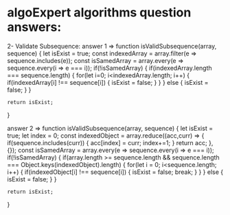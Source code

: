 # algoExpert algorithms question answers:

2- Validate Subsequence:
answer 1 => function isValidSubsequence(array, sequence) {
	let isExist = true;
  const indexedArray = array.filter(e => sequence.includes(e));
	const isSamedArray = array.every(e => sequence.every(i => e === i));
	if(!isSamedArray) {
			if(indexedArray.length === sequence.length) {
		for(let i=0; i<indexedArray.length; i++) {
			if(indexedArray[i] !== sequence[i]) {
				isExist = false;
			}
		}
	} else {
		isExist = false;
	}
	}

	return isExist;
}

answer 2 => function isValidSubsequence(array, sequence) {
	let isExist = true;
	let index = 0;
  const indexedObject = array.reduce((acc,curr) => {
		if(sequence.includes(curr)) {
			acc[index] = curr;
			index+=1;
		}
		return acc;
	}, {});
	const isSamedArray = array.every(e => sequence.every(i => e === i));
	if(!isSamedArray) {
	if(array.length >= sequence.length && sequence.length === Object.keys(indexedObject).length) {
			for(let i = 0; i<sequence.length;  i++) {
		if(indexedObject[i] !== sequence[i]) {
			isExist = false;
			break;
		}
	}
	} else {
		isExist = false;
	}
	}

	return isExist;
}
